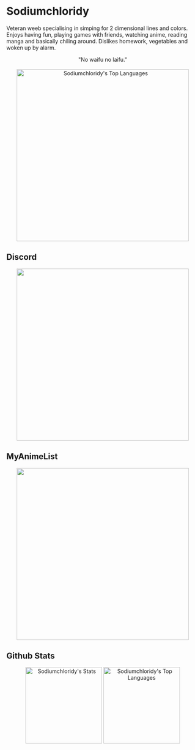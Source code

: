 # Sodiumchloridy
Veteran weeb specialising in simping for 2 dimensional lines and colors. Enjoys having fun, playing games with friends, watching anime, reading manga and basically chiling around. Dislikes homework, vegetables and woken up by alarm.
<div align="center">
"No waifu no laifu."
</div>
<br>
<div align="center">
  <img width="450px" alt="Sodiumchloridy's Top Languages" src="https://github-production-user-asset-6210df.s3.amazonaws.com/67376832/275856688-1bc09844-126b-4e47-ab73-cabff26f8dd0.jpg"/>
</div>

## Discord
<div align="center">
<a href="https://discord.com/users/418732009926688768"><img src="https://discord.c99.nl/widget/theme-3/418732009926688768.png" width="450px"></a>
</div>

## MyAnimeList
<div align="center">
<a href="https://myanimelist.net/profile/Sodiumchloridy"><img src="https://malsignature.com/?/view?username=SodiumChloridy&style=normal" width="450px"></a>
</div>

## Github Stats
<div align="center">
  <img style="display:inline-block" height="200px" align="center" alt="Sodiumchloridy's Stats" src="https://github-readme-stats.vercel.app/api?username=Sodiumchloridy&theme=default&show_icons=true&hide_border=true&count_private=true"/>
  <img style="display:inline-block" height="200px" align="center" alt="Sodiumchloridy's Top Languages" src="https://github-readme-stats.vercel.app/api/top-langs/?username=Sodiumchloridy&theme=default&show_icons=true&hide_border=true&layout=compact"/>
</div>
